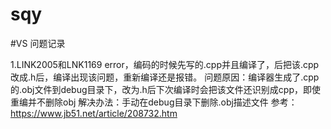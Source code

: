 # sqy

#VS 问题记录

1.LINK2005和LNK1169 error，编码的时候先写的.cpp并且编译了，后把该.cpp改成.h后，编译出现该问题，重新编译还是报错。
问题原因：编译器生成了.cpp的.obj文件到debug目录下，改为.h后下次编译时会把该文件还识别成cpp，即使重编并不删除obj
解决办法：手动在debug目录下删除.obj描述文件
参考：https://www.jb51.net/article/208732.htm
